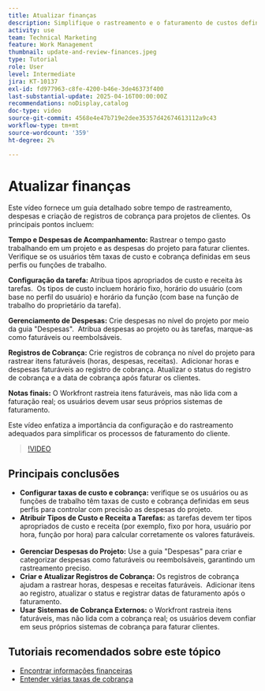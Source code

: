 ```yaml
---
title: Atualizar finanças
description: Simplifique o rastreamento e o faturamento de custos definindo taxas, atribuindo tipos de custo e receita a tarefas, gerenciando despesas e criando registros de faturamento. A Workfront não faz o faturamento real.
activity: use
team: Technical Marketing
feature: Work Management
thumbnail: update-and-review-finances.jpeg
type: Tutorial
role: User
level: Intermediate
jira: KT-10137
exl-id: fd977963-c8fe-4200-b46e-3de46373f400
last-substantial-update: 2025-04-16T00:00:00Z
recommendations: noDisplay,catalog
doc-type: video
source-git-commit: 4568e4e47b719e2dee35357d42674613112a9c43
workflow-type: tm+mt
source-wordcount: '359'
ht-degree: 2%

---
```



# Atualizar finanças

Este vídeo fornece um guia detalhado sobre tempo de rastreamento, despesas e criação de registros de cobrança para projetos de clientes. &#x200B; Os principais pontos incluem:

**Tempo e Despesas de Acompanhamento:**
Rastrear o tempo gasto trabalhando em um projeto e as despesas do projeto para faturar clientes. &#x200B;
Verifique se os usuários têm taxas de custo e cobrança definidas em seus perfis ou funções de trabalho. &#x200B;

**Configuração da tarefa:**
Atribua tipos apropriados de custo e receita às tarefas. &#x200B;
Os tipos de custo incluem horário fixo, horário do usuário (com base no perfil do usuário) e horário da função (com base na função de trabalho do proprietário da tarefa).

**Gerenciamento de Despesas:**
Crie despesas no nível do projeto por meio da guia &quot;Despesas&quot;. &#x200B;
Atribua despesas ao projeto ou às tarefas, marque-as como faturáveis ou reembolsáveis. &#x200B;

**Registros de Cobrança:**
Crie registros de cobrança no nível do projeto para rastrear itens faturáveis (horas, despesas, receitas). &#x200B;
Adicionar horas e despesas faturáveis ao registro de cobrança.
Atualizar o status do registro de cobrança e a data de cobrança após faturar os clientes. &#x200B;

**Notas finais:**
O Workfront rastreia itens faturáveis, mas não lida com a faturação real; os usuários devem usar seus próprios sistemas de faturamento. &#x200B;

Este vídeo enfatiza a importância da configuração e do rastreamento adequados para simplificar os processos de faturamento do cliente. &#x200B;

>[!VIDEO](https://video.tv.adobe.com/v/3457648/?quality=12&learn=on&enablevpops)

## Principais conclusões


* **Configurar taxas de custo e cobrança:** verifique se os usuários ou as funções de trabalho têm taxas de custo e cobrança definidas em seus perfis para controlar com precisão as despesas do projeto. &#x200B;
* **Atribuir Tipos de Custo e Receita a Tarefas:** as tarefas devem ter tipos apropriados de custo e receita (por exemplo, fixo por hora, usuário por hora, função por hora) para calcular corretamente os valores faturáveis. &#x200B;
* **Gerenciar Despesas do Projeto:** Use a guia &quot;Despesas&quot; para criar e categorizar despesas como faturáveis ou reembolsáveis, garantindo um rastreamento preciso. &#x200B;
* **Criar e Atualizar Registros de Cobrança:** Os registros de cobrança ajudam a rastrear horas, despesas e receitas faturáveis. &#x200B; Adicionar itens ao registro, atualizar o status e registrar datas de faturamento após o faturamento. &#x200B;
* **Usar Sistemas de Cobrança Externos:** o Workfront rastreia itens faturáveis, mas não lida com a cobrança real; os usuários devem confiar em seus próprios sistemas de cobrança para faturar clientes. &#x200B;


## Tutoriais recomendados sobre este tópico

* [Encontrar informações financeiras](/help/manage-work/project-finances/find-financial-information.md)
* [Entender várias taxas de cobrança](/help/manage-work/project-finances/multiple-billing-rates.md)
  <!--* [Update finances](/help/manage-work/project-finances/update-and-review-finances.md)-->

